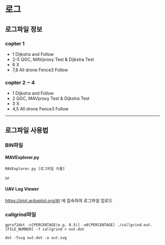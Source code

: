 # 로그
## 로그파일 정보
### copter 1
- 1 Dijkstra and Follow
- 2-5 QGC, MAVproxy Test & Dijkstra Test
- 6 X
- 7,8 All drone Fence3 Follow
### copter 2 ~ 4
- 1 Dijkstra and Follow
- 2 QGC, MAVproxy Test & Dijkstra Test
- 3 X
- 4,5 All drone Fence3 Follow
---
## 로그파일 사용법

### BIN파일

#### MAVExplorer.py
```MAVExplorer.py [로그파일 이름]```


or
#### UAV Log Viewer
<https://plot.ardupilot.org/#/> 에 접속하여 로그파일 업로드
### callgrind파일
```gprof2dot -n[PERCENTAGE(e.g. 0.5)] -e0[PERCENTAGE] ./callgrind.out.[FILE_NUMBER] -f callgrind > out.dot```


```dot -Tsvg out.dot -o out.svg```
